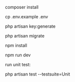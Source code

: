 <p>composer install</p>
<p>cp .env.example .env</p>
<p>php artisan key:generate</p>
<p>php artisan migrate</p>
<p>npm install</p>
<p>npm run dev</p>
<p>run unit test:</p>
<p>php artisan test --testsuite=Unit</p>
